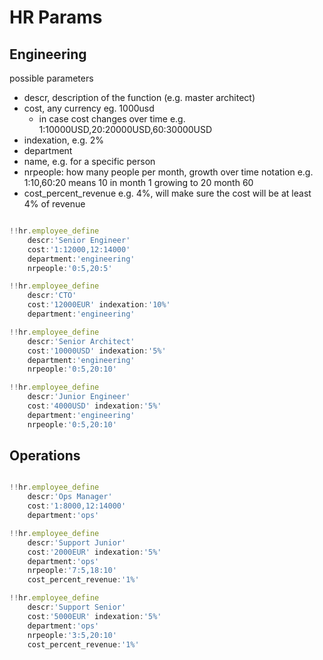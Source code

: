 # HR Params

## Engineering

possible parameters

- descr, description of the function (e.g. master architect)
- cost, any currency eg. 1000usd
  - in case cost changes over time e.g. 1:10000USD,20:20000USD,60:30000USD
- indexation, e.g. 2%
- department
- name, e.g. for a specific person
- nrpeople: how many people per month, growth over time notation e.g. 1:10,60:20  means 10 in month 1 growing to 20 month 60
- cost_percent_revenue e.g. 4%, will make sure the cost will be at least 4% of revenue


```js

!!hr.employee_define 
    descr:'Senior Engineer' 
    cost:'1:12000,12:14000'
    department:'engineering'
    nrpeople:'0:5,20:5'

!!hr.employee_define 
    descr:'CTO'  
    cost:'12000EUR' indexation:'10%' 
    department:'engineering'

!!hr.employee_define 
    descr:'Senior Architect'  
    cost:'10000USD' indexation:'5%' 
    department:'engineering'
    nrpeople:'0:5,20:10'

!!hr.employee_define 
    descr:'Junior Engineer' 
    cost:'4000USD' indexation:'5%' 
    department:'engineering'
    nrpeople:'0:5,20:10'


```


## Operations


```js

!!hr.employee_define 
    descr:'Ops Manager' 
    cost:'1:8000,12:14000'
    department:'ops'

!!hr.employee_define 
    descr:'Support Junior'  
    cost:'2000EUR' indexation:'5%' 
    department:'ops'
    nrpeople:'7:5,18:10'
    cost_percent_revenue:'1%'

!!hr.employee_define 
    descr:'Support Senior'  
    cost:'5000EUR' indexation:'5%' 
    department:'ops'
    nrpeople:'3:5,20:10'
    cost_percent_revenue:'1%'

```